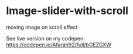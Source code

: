 # Image-slider-with-scroll
moving image on scroll effect

See live version on my codepen: https://codepen.io/Afarah92/full/bGEZGXW
